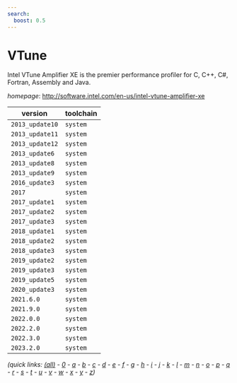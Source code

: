 ```yaml
---
search:
  boost: 0.5
---
```

# VTune

Intel VTune Amplifier XE is the premier performance profiler for C, C++, C#, Fortran,  Assembly and Java.

*homepage*: <http://software.intel.com/en-us/intel-vtune-amplifier-xe>

version | toolchain
--------|----------
``2013_update10`` | ``system``
``2013_update11`` | ``system``
``2013_update12`` | ``system``
``2013_update6`` | ``system``
``2013_update8`` | ``system``
``2013_update9`` | ``system``
``2016_update3`` | ``system``
``2017`` | ``system``
``2017_update1`` | ``system``
``2017_update2`` | ``system``
``2017_update3`` | ``system``
``2018_update1`` | ``system``
``2018_update2`` | ``system``
``2018_update3`` | ``system``
``2019_update2`` | ``system``
``2019_update3`` | ``system``
``2019_update5`` | ``system``
``2020_update3`` | ``system``
``2021.6.0`` | ``system``
``2021.9.0`` | ``system``
``2022.0.0`` | ``system``
``2022.2.0`` | ``system``
``2022.3.0`` | ``system``
``2023.2.0`` | ``system``


*(quick links: [(all)](../index.md) - [0](../0/index.md) - [a](../a/index.md) - [b](../b/index.md) - [c](../c/index.md) - [d](../d/index.md) - [e](../e/index.md) - [f](../f/index.md) - [g](../g/index.md) - [h](../h/index.md) - [i](../i/index.md) - [j](../j/index.md) - [k](../k/index.md) - [l](../l/index.md) - [m](../m/index.md) - [n](../n/index.md) - [o](../o/index.md) - [p](../p/index.md) - [q](../q/index.md) - [r](../r/index.md) - [s](../s/index.md) - [t](../t/index.md) - [u](../u/index.md) - [v](../v/index.md) - [w](../w/index.md) - [x](../x/index.md) - [y](../y/index.md) - [z](../z/index.md))*

